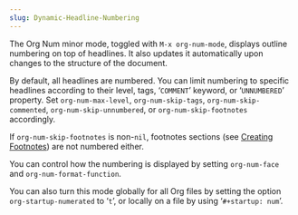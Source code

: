 ```yaml
---
slug: Dynamic-Headline-Numbering
---
```


The Org Num minor mode, toggled with `M-x org-num-mode`, displays outline numbering on top of headlines. It also updates it automatically upon changes to the structure of the document.

By default, all headlines are numbered. You can limit numbering to specific headlines according to their level, tags, ‘`COMMENT`’ keyword, or ‘`UNNUMBERED`’ property. Set `org-num-max-level`, `org-num-skip-tags`, `org-num-skip-commented`, `org-num-skip-unnumbered`, or `org-num-skip-footnotes` accordingly.

If `org-num-skip-footnotes` is non-`nil`, footnotes sections (see [Creating Footnotes](/docs/org/Creating-Footnotes)) are not numbered either.

You can control how the numbering is displayed by setting `org-num-face` and `org-num-format-function`.

You can also turn this mode globally for all Org files by setting the option `org-startup-numerated` to ‘`t`’, or locally on a file by using ‘`#+startup: num`’.
